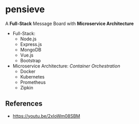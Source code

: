 # pensieve
A **Full-Stack** Message Board with **Microservice Architecture**
- Full-Stack: 
  - Node.js
  - Express.js
  - MongoDB
  - Vue.js
  - Bootstrap
- Microservice Architecture: *Container Orchestration*
  - Docker
  - Kubernetes
  - Prometheus
  - Zipkin
## References
- https://youtu.be/2xIoWm08SBM
